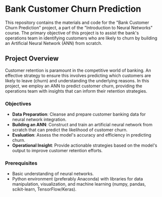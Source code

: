 # Bank Customer Churn Prediction

This repository contains the materials and code for the "Bank Customer Churn Prediction" project, a part of the "Introduction to Neural Networks" course. The primary objective of this project is to assist the bank's operations team in identifying customers who are likely to churn by building an Artificial Neural Network (ANN) from scratch.

## Project Overview

Customer retention is paramount in the competitive world of banking. An effective strategy to ensure this involves predicting which customers are likely to leave (churn) and understanding the underlying reasons. In this project, we employ an ANN to predict customer churn, providing the operations team with insights that can inform their retention strategies.

### Objectives

- **Data Preparation**: Cleanse and prepare customer banking data for neural network integration.
- **Building an ANN**: Construct and train an artificial neural network from scratch that can predict the likelihood of customer churn.
- **Evaluation**: Assess the model's accuracy and efficiency in predicting churn.
- **Operational Insight**: Provide actionable strategies based on the model's output to improve customer retention efforts.

### Prerequisites

- Basic understanding of neural networks.
- Python environment (preferably Anaconda) with libraries for data manipulation, visualization, and machine learning (numpy, pandas, scikit-learn, TensorFlow/Keras).
